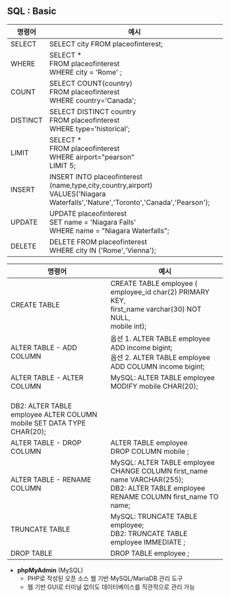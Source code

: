 ## **SQL : Basic**

| 명령어 | 예시 |
|-------|-------|
| SELECT   | SELECT city FROM placeofinterest;  |
| WHERE   | SELECT * <br>FROM placeofinterest <br>WHERE city = 'Rome' ;   |
| COUNT   | SELECT COUNT(country) <br>FROM placeofinterest <br>WHERE country='Canada';  |
| DISTINCT   | SELECT DISTINCT country <br>FROM placeofinterest <br>WHERE type='historical';  |
| LIMIT   | SELECT * <br>FROM placeofinterest <br>WHERE airport="pearson" <br>LIMIT 5; |
| INSERT   | INSERT INTO placeofinterest (name,type,city,country,airport) <br>VALUES('Niagara Waterfalls','Nature','Toronto','Canada','Pearson');  |
| UPDATE   | UPDATE placeofinterest <br>SET name = 'Niagara Falls' <br>WHERE name = "Niagara Waterfalls";  |
| DELETE   | DELETE FROM placeofinterest <br>WHERE city IN ('Rome','Vienna'); |

| 명령어 | 예시 |
|-------|-------|
| CREATE TABLE   | CREATE TABLE employee ( employee_id char(2) PRIMARY KEY, <br>first_name varchar(30) NOT NULL, <br>mobile int);  |
| ALTER TABLE - ADD COLUMN  | 옵션 1. ALTER TABLE employee ADD income bigint; <br>옵션 2. ALTER TABLE employee ADD COLUMN income bigint;   |
| ALTER TABLE - ALTER COLUMN  | MySQL: ALTER TABLE employee MODIFY mobile CHAR(20);
<br>DB2: ALTER TABLE employee ALTER COLUMN mobile SET DATA TYPE CHAR(20);  |
| ALTER TABLE - DROP COLUMN   | ALTER TABLE employee <br>DROP COLUMN mobile ;  |
| ALTER TABLE - RENAME COLUMN  | MySQL: ALTER TABLE employee CHANGE COLUMN first_name name VARCHAR(255); <br>DB2: ALTER TABLE employee RENAME COLUMN first_name TO name; |
| TRUNCATE TABLE   | MySQL: TRUNCATE TABLE employee; <br>DB2: TRUNCATE TABLE employee IMMEDIATE ;  |
| DROP TABLE   | DROP TABLE employee ;  |

- **phpMyAdmin** (MySQL)
  - PHP로 작성된 오픈 소스 웹 기반 MySQL/MariaDB 관리 도구
  - 웹 기반 GUI로 터미널 없이도 데이터베이스를 직관적으로 관리 가능 
